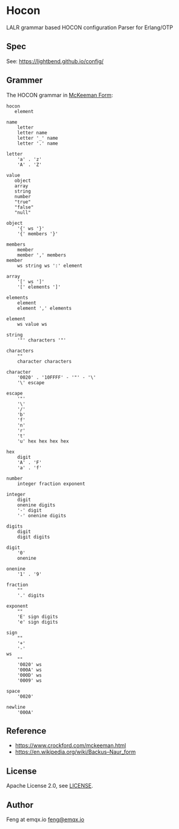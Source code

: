 # Hocon

LALR grammar based HOCON configuration Parser for Erlang/OTP

## Spec

See: https://lightbend.github.io/config/

## Grammer

The HOCON grammar in [McKeeman Form](https://www.crockford.com/mckeeman.html):

```
hocon
   element

name
    letter
    letter name
    letter '_' name
    letter '.' name

letter
    'a' . 'z'
    'A' . 'Z'

value
   object
   array
   string
   number
   "true"
   "false"
   "null"

object
    '{' ws '}'
    '{' members '}'

members
    member
    member ',' members
member
    ws string ws ':' element

array
    '[' ws ']'
    '[' elements ']'

elements
    element
    element ',' elements

element
    ws value ws

string
    '"' characters '"'

characters
    ""
    character characters

character
    '0020' . '10FFFF' - '"' - '\'
    '\' escape

escape
    '"'
    '\'
    '/'
    'b'
    'f'
    'n'
    'r'
    't'
    'u' hex hex hex hex

hex
    digit
    'A' . 'F'
    'a' . 'f'

number
    integer fraction exponent

integer
    digit
    onenine digits
    '-' digit
    '-' onenine digits

digits
    digit
    digit digits

digit
    '0'
    onenine

onenine
    '1' . '9'

fraction
    ""
    '.' digits

exponent
    ""
    'E' sign digits
    'e' sign digits

sign
    ""
    '+'
    '-'
ws
    ""
    '0020' ws
    '000A' ws
    '000D' ws
    '0009' ws

space
    '0020'

newline
    '000A'
```

## Reference

- https://www.crockford.com/mckeeman.html
- https://en.wikipedia.org/wiki/Backus–Naur_form

## License

Apache License 2.0, see [LICENSE](./LICENSE).

## Author

Feng at emqx.io <feng@emqx.io>

